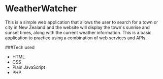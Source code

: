 # WeatherWatcher

This is a simple web application that allows the user to search for a town or city in New Zealand and the website will display the town's sunrise and sunset times, along with the current weather information.
This is a basic application to practice using a combination of web services and APIs. 

###Tech used
- HTML
- CSS
- Plain JavaScript
- PHP
